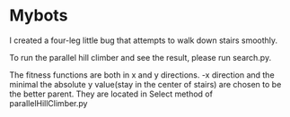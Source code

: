 # Mybots

I created a four-leg little bug that attempts to walk down stairs smoothly.

To run the parallel hill climber and see the result, please run search.py.

The fitness functions are both in x and y directions. -x direction and the minimal the absolute y value(stay in the center of stairs) are chosen to be the better parent.
They are located in Select method of parallelHillClimber.py
